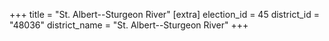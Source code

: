 +++
title = "St. Albert--Sturgeon River"
[extra]
election_id = 45
district_id = "48036"
district_name = "St. Albert--Sturgeon River"
+++

